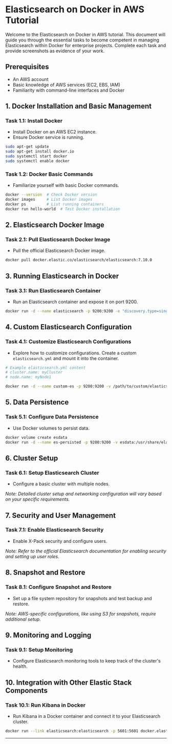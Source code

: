 
# Elasticsearch on Docker in AWS Tutorial

Welcome to the Elasticsearch on Docker in AWS tutorial. This document will guide you through the essential tasks to become competent in managing Elasticsearch within Docker for enterprise projects. Complete each task and provide screenshots as evidence of your work.

## Prerequisites

- An AWS account
- Basic knowledge of AWS services (EC2, EBS, IAM)
- Familiarity with command-line interfaces and Docker

## 1. Docker Installation and Basic Management

### Task 1.1: Install Docker

- Install Docker on an AWS EC2 instance.
- Ensure Docker service is running.

```bash
sudo apt-get update
sudo apt-get install docker.io
sudo systemctl start docker
sudo systemctl enable docker
```

### Task 1.2: Docker Basic Commands

- Familiarize yourself with basic Docker commands.

```bash
docker --version  # Check Docker version
docker images     # List Docker images
docker ps         # List running containers
docker run hello-world  # Test Docker installation
```

## 2. Elasticsearch Docker Image

### Task 2.1: Pull Elasticsearch Docker Image

- Pull the official Elasticsearch Docker image.

```bash
docker pull docker.elastic.co/elasticsearch/elasticsearch:7.10.0
```

## 3. Running Elasticsearch in Docker

### Task 3.1: Run Elasticsearch Container

- Run an Elasticsearch container and expose it on port 9200.

```bash
docker run -d --name elasticsearch -p 9200:9200 -e "discovery.type=single-node" docker.elastic.co/elasticsearch/elasticsearch:7.10.0
```

## 4. Custom Elasticsearch Configuration

### Task 4.1: Customize Elasticsearch Configurations

- Explore how to customize configurations. Create a custom `elasticsearch.yml` and mount it into the container.

```bash
# Example elasticsearch.yml content
# cluster.name: myCluster
# node.name: myNode1

docker run -d --name custom-es -p 9200:9200 -v /path/to/custom/elasticsearch.yml:/usr/share/elasticsearch/config/elasticsearch.yml docker.elastic.co/elasticsearch/elasticsearch:7.10.0
```

## 5. Data Persistence

### Task 5.1: Configure Data Persistence

- Use Docker volumes to persist data.

```bash
docker volume create esdata
docker run -d --name es-persisted -p 9200:9200 -v esdata:/usr/share/elasticsearch/data docker.elastic.co/elasticsearch/elasticsearch:7.10.0
```

## 6. Cluster Setup

### Task 6.1: Setup Elasticsearch Cluster

- Configure a basic cluster with multiple nodes.

*Note: Detailed cluster setup and networking configuration will vary based on your specific requirements.*

## 7. Security and User Management

### Task 7.1: Enable Elasticsearch Security

- Enable X-Pack security and configure users.

*Note: Refer to the official Elasticsearch documentation for enabling security and setting up user roles.*

## 8. Snapshot and Restore

### Task 8.1: Configure Snapshot and Restore

- Set up a file system repository for snapshots and test backup and restore.

*Note: AWS-specific configurations, like using S3 for snapshots, require additional setup.*

## 9. Monitoring and Logging

### Task 9.1: Setup Monitoring

- Configure Elasticsearch monitoring tools to keep track of the cluster's health.

## 10. Integration with Other Elastic Stack Components

### Task 10.1: Run Kibana in Docker

- Run Kibana in a Docker container and connect it to your Elasticsearch cluster.

```bash
docker run --link elasticsearch:elasticsearch -p 5601:5601 docker.elastic.co/kibana/kibana:7.10.0
```

---